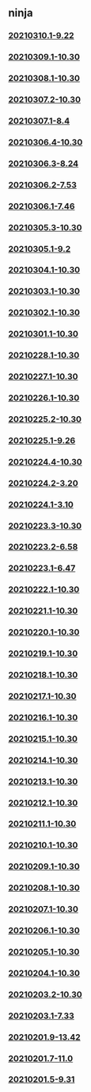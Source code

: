 ## ninja

### [20210310.1-9.22](20210310.1-9.22/index.html)
### [20210309.1-10.30](20210309.1-10.30/index.html)
### [20210308.1-10.30](20210308.1-10.30/index.html)
### [20210307.2-10.30](20210307.2-10.30/index.html)
### [20210307.1-8.4](20210307.1-8.4/index.html)
### [20210306.4-10.30](20210306.4-10.30/index.html)
### [20210306.3-8.24](20210306.3-8.24/index.html)
### [20210306.2-7.53](20210306.2-7.53/index.html)
### [20210306.1-7.46](20210306.1-7.46/index.html)
### [20210305.3-10.30](20210305.3-10.30/index.html)
### [20210305.1-9.2](20210305.1-9.2/index.html)
### [20210304.1-10.30](20210304.1-10.30/index.html)
### [20210303.1-10.30](20210303.1-10.30/index.html)
### [20210302.1-10.30](20210302.1-10.30/index.html)
### [20210301.1-10.30](20210301.1-10.30/index.html)
### [20210228.1-10.30](20210228.1-10.30/index.html)
### [20210227.1-10.30](20210227.1-10.30/index.html)
### [20210226.1-10.30](20210226.1-10.30/index.html)
### [20210225.2-10.30](20210225.2-10.30/index.html)
### [20210225.1-9.26](20210225.1-9.26/index.html)
### [20210224.4-10.30](20210224.4-10.30/index.html)
### [20210224.2-3.20](20210224.2-3.20/index.html)
### [20210224.1-3.10](20210224.1-3.10/index.html)
### [20210223.3-10.30](20210223.3-10.30/index.html)
### [20210223.2-6.58](20210223.2-6.58/index.html)
### [20210223.1-6.47](20210223.1-6.47/index.html)
### [20210222.1-10.30](20210222.1-10.30/index.html)
### [20210221.1-10.30](20210221.1-10.30/index.html)
### [20210220.1-10.30](20210220.1-10.30/index.html)
### [20210219.1-10.30](20210219.1-10.30/index.html)
### [20210218.1-10.30](20210218.1-10.30/index.html)
### [20210217.1-10.30](20210217.1-10.30/index.html)
### [20210216.1-10.30](20210216.1-10.30/index.html)
### [20210215.1-10.30](20210215.1-10.30/index.html)
### [20210214.1-10.30](20210214.1-10.30/index.html)
### [20210213.1-10.30](20210213.1-10.30/index.html)
### [20210212.1-10.30](20210212.1-10.30/index.html)
### [20210211.1-10.30](20210211.1-10.30/index.html)
### [20210210.1-10.30](20210210.1-10.30/index.html)
### [20210209.1-10.30](20210209.1-10.30/index.html)
### [20210208.1-10.30](20210208.1-10.30/index.html)
### [20210207.1-10.30](20210207.1-10.30/index.html)
### [20210206.1-10.30](20210206.1-10.30/index.html)
### [20210205.1-10.30](20210205.1-10.30/index.html)
### [20210204.1-10.30](20210204.1-10.30/index.html)
### [20210203.2-10.30](20210203.2-10.30/index.html)
### [20210203.1-7.33](20210203.1-7.33/index.html)
### [20210201.9-13.42](20210201.9-13.42/index.html)
### [20210201.7-11.0](20210201.7-11.0/index.html)
### [20210201.5-9.31](20210201.5-9.31/index.html)

